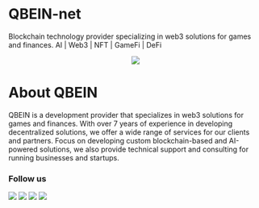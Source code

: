 # QBEIN-net
Blockchain technology provider specializing in web3 solutions for games and finances.  AI | Web3 | NFT | GameFi | DeFi

<p align="center">
 <img src="https://tinyurl.com/y7srme9t" />
</p>

# About QBEIN

QBEIN is a development provider that specializes in web3 solutions for games and finances. With over 7 years of experience in developing decentralized solutions, we offer a wide range of services for our clients and partners. Focus on developing custom blockchain-based and AI-powered solutions, we also provide technical support and consulting for running businesses and startups.

### Follow us

[![](https://tinyurl.com/ym59tvhs)](https://www.linkedin.com/company/qbein/)
[![](https://tinyurl.com/bddexrrp)](https://twitter.com/qbein_net)
[![](https://tinyurl.com/nhbv57wj)](https://medium.com/@qbein.net)
[![](https://tinyurl.com/bdhe7zbw)](https://instagram.com/qbein_official) 
